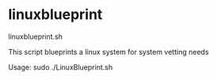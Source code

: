 # linuxblueprint

linuxblueprint.sh

This script blueprints a linux system for system vetting needs

Usage: sudo ./LinuxBlueprint.sh
